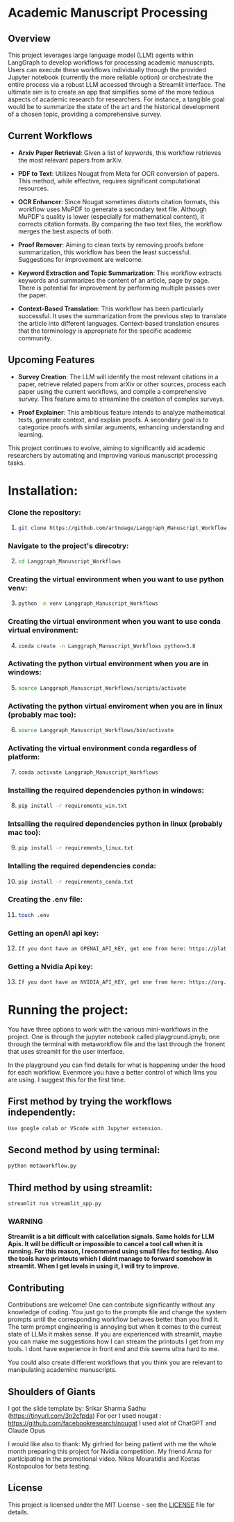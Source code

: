 # Academic Manuscript Processing

## Overview

This project leverages large language model (LLM) agents within LangGraph to develop workflows for processing academic manuscripts. Users can execute these workflows individually through the provided Jupyter notebook (currently the more reliable option) or orchestrate the entire process via a robust LLM accessed through a Streamlit interface. The ultimate aim is to create an app that simplifies some of the more tedious aspects of academic research for researchers. For instance, a tangible goal would be to summarize the state of the art and the historical development of a chosen topic, providing a comprehensive survey.

## Current Workflows

- **Arxiv Paper Retrieval**: Given a list of keywords, this workflow retrieves the most relevant papers from arXiv.
  
- **PDF to Text**: Utilizes Nougat from Meta for OCR conversion of papers. This method, while effective, requires significant computational resources.

- **OCR Enhancer**: Since Nougat sometimes distorts citation formats, this workflow uses MuPDF to generate a secondary text file. Although MuPDF's quality is lower (especially for mathematical content), it corrects citation formats. By comparing the two text files, the workflow merges the best aspects of both.

- **Proof Remover**: Aiming to clean texts by removing proofs before summarization, this workflow has been the least successful. Suggestions for improvement are welcome.

- **Keyword Extraction and Topic Summarization**: This workflow extracts keywords and summarizes the content of an article, page by page. There is potential for improvement by performing multiple passes over the paper.

- **Context-Based Translation**: This workflow has been particularly successful. It uses the summarization from the previous step to translate the article into different languages. Context-based translation ensures that the terminology is appropriate for the specific academic community.

## Upcoming Features

- **Survey Creation**: The LLM will identify the most relevant citations in a paper, retrieve related papers from arXiv or other sources, process each paper using the current workflows, and compile a comprehensive survey. This feature aims to streamline the creation of complex surveys.

- **Proof Explainer**: This ambitious feature intends to analyze mathematical texts, generate context, and explain proofs. A secondary goal is to categorize proofs with similar arguments, enhancing understanding and learning.

This project continues to evolve, aiming to significantly aid academic researchers by automating and improving various manuscript processing tasks.


# Installation:

### Clone the repository:
1. 
    ```sh
    git clone https://github.com/artnoage/Langgraph_Manuscript_Workflows.git
    ```

### Navigate to the project's direcotry:
2. 
    ```sh
    cd Langgraph_Manuscript_Workflows
    ```

### Creating the virtual environment when you want to use python venv:

3.  
    ```sh
    python -m venv Langgraph_Manuscript_Workflows 
    ```

### Creating the virtual environment when you want to use conda virtual environment:
4. 
    ```sh
    conda create -n Langgraph_Manuscript_Workflows python=3.8
    ```

### Activating the python virtual environment when you are in windows:
5. 
    ```sh
    source Langgraph_Manuscript_Workflows/scripts/activate
    ```
### Activating the python virtual enviroment when you are in linux (probably mac too):
6.
    ```sh
    source Langgraph_Manuscript_Workflows/bin/activate
    ```   
### Activating the virtual environment conda regardless of platform:

7.
    ```sh
    conda activate Langgraph_Manuscript_Workflows
    ```
### Installing the required dependencies python in windows:

8.  
    ```sh
    pip install -r requirements_win.txt
    ```  
### Intsalling the required dependencies python in linux (probably mac too):

9. 
    ```sh
    pip install -r requirements_linux.txt
    ```
### Intalling the required dependencies conda:
10. 
    ```sh
    pip install -r requirements_conda.txt
    ```

### Creating the .env file:
11. 
    ```sh
    touch .env
    ```
### Getting an openAI api key:
12.
    ```sh
    If you dont have an OPENAI_API_KEY, get one from here: https://platform.openai.com/account/api-keys, and put it in the .env file like this: OPENAI_API_KEY = "your key" 
    ```
### Getting a Nvidia Api key:
13. 
    ```sh
    If you dont have an NVIDIA_API_KEY, get one from here: https://org.ngc.nvidia.com/setup, get your free credits here: https://build.nvidia.com/explore/discover. Put the key in the .env file like this: NVIDIA_API_KEY = "your key"
    ```


# Running the project:
You have three options to work with the various mini-workflows in the project. 
One is through the jupyter notebook called playground.ipnyb, one through the terminal with metaworkflow file
and the last through  the fronent that uses streamlit for the user interface. 

In the playground you can find details for what is happening under the hood for each workflow. 
Evenmore you have a better control of which llms you are using. I suggest this for the first time.

## First method by trying the workflows independently:
```sh   
Use google colab or VScode with Jupyter extension.
``` 
## Second method by using terminal:
```sh   
python metaworkflow.py
``` 
## Third method by using streamlit:
```sh
streamlit run streamlit_app.py 
```
 ### WARNING
 **Streamlit is a bit difficult with calcellation signals. Same holds for LLM Apis. It will be difficult or impossible
 to cancel a tool call when it is running. For this reason, I recommend using small files for testing. Also the tools have printouts which I didnt manage to forward somehow in streamlit. When I get levels in using it, I will try to improve.**

## Contributing

Contributions are welcome! One can contribute significantly without any knowledge of coding. You
just go to the prompts file and change the system prompts until the corresponding workflow behaves better 
than you find it. The term prompt engineering is annoying but when it comes to the currest state of LLMs
it makes sense.
If you are experienced with streamlit, maybe you can make me suggestions how I can stream the printouts I get from
my tools. I dont have experience in front end and this seems ultra hard to me.

You could also create different workflows that you think you are relevant to manipulating academinc manuscripts.

## Shoulders of Giants

I got the slide template by: Srikar Sharma Sadhu (https://tinyurl.com/3n2cfpda)
For ocr I used nougat : https://github.com/facebookresearch/nougat
I used alot of ChatGPT and Claude Opus 

I would like also to thank:
My girfried for being patient with me the whole month preparing this project for Nvidia competition.
My friend Anna for participating in the promotional video. 
Nikos Mouratidis and Kostas Kostopoulos for beta testing. 

## License

This project is licensed under the MIT License - see the [LICENSE](LICENSE) file for details.

